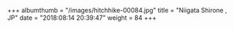 +++
albumthumb = "/images/hitchhike-00084.jpg"
title = "Niigata Shirone , JP"
date = "2018:08:14 20:39:47"
weight = 84
+++
